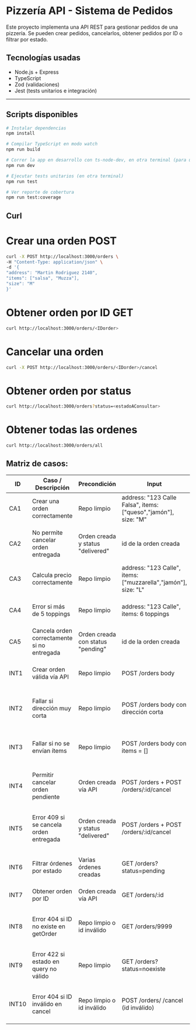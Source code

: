 # Pizzería API - Sistema de Pedidos

Este proyecto implementa una API REST para gestionar pedidos de una pizzería. Se pueden crear pedidos, cancelarlos, obtener pedidos por ID o filtrar por estado.

## Tecnologías usadas

- Node.js + Express
- TypeScript
- Zod (validaciones)
- Jest (tests unitarios e integración)

---

## Scripts disponibles

```bash
# Instalar dependencias
npm install

# Compilar TypeScript en modo watch
npm run build

# Correr la app en desarrollo con ts-node-dev, en otra terminal (para usar postman)
npm run dev

# Ejecutar tests unitarios (en otra terminal)
npm run test

# Ver reporte de cobertura
npm run test:coverage
```

## Curl

# Crear una orden POST

```bash
curl -X POST http://localhost:3000/orders \
-H "Content-Type: application/json" \
-d '{
"address": "Martin Rodriguez 2140",
"items": ["salsa", "Muzza"],
"size": "M"
}'
```

# Obtener orden por ID GET

```bash
curl http://localhost:3000/orders/<IDorder>
```

# Cancelar una orden

```bash
curl -X POST http://localhost:3000/orders/<IDorder>/cancel
```

# Obtener orden por status

```bash
curl http://localhost:3000/orders?status=<estadoAConsultar>
```

# Obtener todas las ordenes

```bash
curl http://localhost:3000/orders/all
```

## Matriz de casos:

| ID    | Caso / Descripción                          | Precondición                      | Input                                                           | Acción                       | Resultado esperado                                   | Test                                                            |
| ----- | ------------------------------------------- | --------------------------------- | --------------------------------------------------------------- | ---------------------------- | ---------------------------------------------------- | --------------------------------------------------------------- |
| CA1   | Crear una orden correctamente               | Repo limpio                       | address: "123 Calle Falsa", items: ["queso","jamón"], size: "M" | createOrder                  | Orden creada con id, price > 0, status "pending"     | debería crear una orden válida                                  |
| CA2   | No permite cancelar orden entregada         | Orden creada y status "delivered" | id de la orden creada                                           | cancelOrder                  | Error "No se puede cancelar un pedido entregado."    | no permite cancelar una orden entregada                         |
| CA3   | Calcula precio correctamente                | Repo limpio                       | address: "123 Calle", items: ["muzzarella","jamón"], size: "L"  | createOrder                  | Precio calculado correctamente                       | calcula el precio correctamente                                 |
| CA4   | Error si más de 5 toppings                  | Repo limpio                       | address: "123 Calle", items: 6 toppings                         | createOrder                  | Lanza error "Máximo 5 toppings."                     | lanza error si se agregan más de 5 toppings                     |
| CA5   | Cancela orden correctamente si no entregada | Orden creada con status "pending" | id de la orden creada                                           | cancelOrder                  | Status cambia a "cancelled"                          | cancela una orden correctamente                                 |
| INT1  | Crear orden válida vía API                  | Repo limpio                       | POST /orders body                                               | HTTP POST /orders            | 201 Created, respuesta con id, price, size correcto  | debería crear una orden válida                                  |
| INT2  | Fallar si dirección muy corta               | Repo limpio                       | POST /orders body con dirección corta                           | HTTP POST /orders            | 422 Unprocessable Entity, error validación dirección | debería fallar si la dirección es muy corta                     |
| INT3  | Fallar si no se envían ítems                | Repo limpio                       | POST /orders body con items = []                                | HTTP POST /orders            | 422 Unprocessable Entity, error validación items     | debería retornar 422 si no se envían ítems                      |
| INT4  | Permitir cancelar orden pendiente           | Orden creada vía API              | POST /orders + POST /orders/:id/cancel                          | HTTP POST /orders/:id/cancel | 200 OK, status = "cancelled"                         | debería permitir cancelar una orden pendiente                   |
| INT5  | Error 409 si se cancela orden entregada     | Orden creada y status "delivered" | POST /orders + POST /orders/:id/cancel                          | HTTP POST /orders/:id/cancel | 409 Conflict, error "no se puede cancelar"           | debería devolver 409 si se intenta cancelar una orden entregada |
| INT6  | Filtrar órdenes por estado                  | Varias órdenes creadas            | GET /orders?status=pending                                      | HTTP GET /orders             | 200 OK, lista órdenes con status = "pending"         | debería filtrar órdenes por estado                              |
| INT7  | Obtener orden por ID                        | Orden creada vía API              | GET /orders/:id                                                 | HTTP GET /orders/:id         | 200 OK, orden con ID solicitado                      | debería obtener una orden por ID                                |
| INT8  | Error 404 si ID no existe en getOrder       | Repo limpio o id inválido         | GET /orders/9999                                                | HTTP GET /orders/:id         | 404 Not Found, error "Orden no encontrada"           | debería devolver 404 si el ID no existe en getOrder             |
| INT9  | Error 422 si estado en query no válido      | Repo limpio                       | GET /orders?status=noexiste                                     | HTTP GET /orders             | 422 Unprocessable Entity                             | debería devolver 422 si el estado en el query no es válido      |
| INT10 | Error 404 si ID inválido en cancel          | Repo limpio o id inválido         | POST /orders/ /cancel (id inválido)                             | HTTP POST /orders/:id/cancel | 404 Not Found                                        | debería devolver 404 si el id en params no es válido            |
